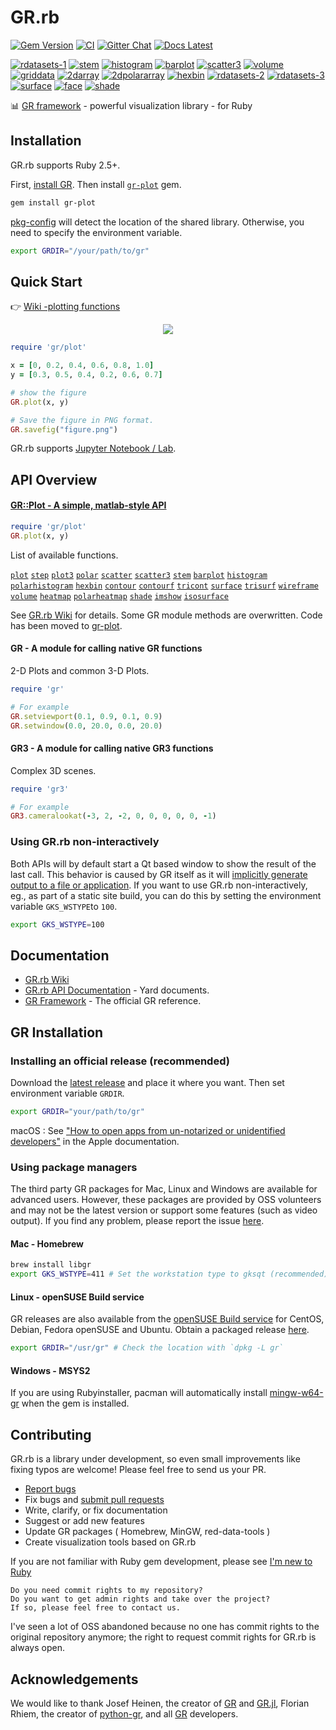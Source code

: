 # GR.rb

[![Gem Version](https://img.shields.io/gem/v/ruby-gr?color=brightgreen)](https://rubygems.org/gems/ruby-gr)
[![CI](https://github.com/red-data-tools/GR.rb/workflows/CI/badge.svg)](https://github.com/red-data-tools/GR.rb/actions)
[![Gitter Chat](https://badges.gitter.im/red-data-tools/en.svg)](https://gitter.im/red-data-tools/en)
[![Docs Latest](https://img.shields.io/badge/docs-latest-blue.svg)](https://rubydoc.info/gems/ruby-gr)

[![rdatasets-1](https://i.imgur.com/XEQ6wKs.png)](examples/rdatasets.rb)
[![stem](https://i.imgur.com/3w0Ejrm.png)](examples/fast_plots.rb)
[![histogram](https://i.imgur.com/xUdoA2s.png)](examples/fast_plots.rb)
[![barplot](https://i.imgur.com/52bOFKE.png)](examples/fast_plots.rb)
[![scatter3](https://i.imgur.com/yTTVetQ.png)](examples/fast_plots.rb)
[![volume](https://i.imgur.com/CuRN6oC.png)](examples/fast_plots.rb)
[![griddata](https://i.imgur.com/58HdYDo.png)](examples/griddata.rb)
[![2darray](https://i.imgur.com/aKR2FJG.png)](examples/2darray.rb)
[![2dpolararray](https://i.imgur.com/cmSrxvS.png)](examples/2dpolararray.rb)
[![hexbin](https://i.imgur.com/unWhQHr.png)](examples/hexbin.rb)
[![rdatasets-2](https://i.imgur.com/ZPit2F5.png)](examples/rdatasets.rb)
[![rdatasets-3](https://i.imgur.com/TbNoxwy.png)](examples/rdatasets.rb)
[![surface](https://i.imgur.com/sWdaHme.png)](examples/kws2.rb)
[![face](https://i.imgur.com/uLCKi2r.png)](examples/face.rb)
[![shade](https://i.imgur.com/VJmS3EQ.png)](examples/shade_ex.rb)

:bar_chart:  [GR framework](https://github.com/sciapp/gr) - powerful visualization library - for Ruby

## Installation

GR.rb supports Ruby 2.5+.

First, [install GR](#gr-installation). Then install [`gr-plot`](https://github.com/red-data-tools/gr-plot) gem.

```sh
gem install gr-plot
```

[pkg-config](https://github.com/ruby-gnome/pkg-config) will detect the location of the shared library. Otherwise, you need to specify the environment variable. 

```sh
export GRDIR="/your/path/to/gr"
```

## Quick Start

:point_right: [Wiki -plotting functions](https://github.com/red-data-tools/GR.rb/wiki/Plotting-functions)

<p align="center">
  <img src="https://user-images.githubusercontent.com/5798442/69689128-74cb1480-110b-11ea-9097-29e878a19e8f.png">
</p>

```ruby
require 'gr/plot'

x = [0, 0.2, 0.4, 0.6, 0.8, 1.0]
y = [0.3, 0.5, 0.4, 0.2, 0.6, 0.7]

# show the figure
GR.plot(x, y)

# Save the figure in PNG format.
GR.savefig("figure.png")
```

GR.rb supports [Jupyter Notebook / Lab](https://jupyter.org).

## API Overview

#### [GR::Plot - A simple, matlab-style API](https://github.com/red-data-tools/gr-plot)

```ruby
require 'gr/plot'
GR.plot(x, y)
```

List of available functions. 

[`plot`](../../wiki/Plotting-functions#plot)
[`step`](../../wiki/Plotting-functions#step)
[`plot3`](../../wiki/Plotting-functions#plot3)
[`polar`](../../wiki/Plotting-functions#polar)
[`scatter`](../../wiki/Plotting-functions#scatter)
[`scatter3`](../../wiki/Plotting-functions#scatter3)
[`stem`](../../wiki/Plotting-functions#stem)
[`barplot`](../../wiki/Plotting-functions#barplot)
[`histogram`](../../wiki/Plotting-functions#histogram)
[`polarhistogram`](../../wiki/Plotting-functions#polarhistogram)
[`hexbin`](../../wiki/Plotting-functions#hexbin)
[`contour`](../../wiki/Plotting-functions#contour)
[`contourf`](../../wiki/Plotting-functions#contourf)
[`tricont`](../../wiki/Plotting-functions#tricont)
[`surface`](../../wiki/Plotting-functions#surface)
[`trisurf`](../../wiki/Plotting-functions#trisurf)
[`wireframe`](../../wiki/Plotting-functions#wireframe)
[`volume`](../../wiki/Plotting-functions#volume)
[`heatmap`](../../wiki/Plotting-functions#heatmap)
[`polarheatmap`](../../wiki/Plotting-functions#polarheatmap)
[`shade`](../../wiki/Plotting-functions#shade)
[`imshow`](../../wiki/Plotting-functions#imshow)
[`isosurface`](../../wiki/Plotting-functions#isosurface)

See [GR.rb Wiki](https://github.com/red-data-tools/GR.rb/wiki) for details.
Some GR module methods are overwritten. Code has been moved to [gr-plot](https://github.com/red-data-tools/gr-plot).

#### GR - A module for calling native GR functions

2-D Plots and common 3-D Plots.

```ruby
require 'gr'

# For example
GR.setviewport(0.1, 0.9, 0.1, 0.9)
GR.setwindow(0.0, 20.0, 0.0, 20.0)
```

#### GR3 - A module for calling native GR3 functions

Complex 3D scenes.

```ruby
require 'gr3'

# For example
GR3.cameralookat(-3, 2, -2, 0, 0, 0, 0, 0, -1)
```

### Using GR.rb non-interactively

Both APIs will by default start a Qt based window to show the result of the last call.
This behavior is caused by GR itself as it will [implicitly generate output to a file or application](https://gr-framework.org/workstations.html#no-output).
If you want to use GR.rb non-interactively, eg., as part of a static site build, you can do this by setting the environment variable `GKS_WSTYPE`to `100`.

```sh
export GKS_WSTYPE=100
```

## Documentation

- [GR.rb Wiki](https://github.com/red-data-tools/GR.rb/wiki)
- [GR.rb API Documentation](https://rubydoc.info/gems/ruby-gr) - Yard documents.
- [GR Framework](https://gr-framework.org/) - The official GR reference.

## GR Installation

### Installing an official release (recommended)

Download the [latest release](https://github.com/sciapp/gr/releases) and place it where you want. Then set environment variable `GRDIR`.

```sh
export GRDIR="your/path/to/gr"
```

macOS : See ["How to open apps from un-notarized or unidentified developers"](https://support.apple.com/en-us/HT202491) in the Apple documentation.

### Using package managers

The third party GR packages for Mac, Linux and Windows are available for advanced users. However, these packages are provided by OSS volunteers and may not be the latest version or support some features (such as video output). If you find any problem, please report the issue [here](https://github.com/red-data-tools/GR.rb/issues). 

#### Mac - Homebrew

```sh
brew install libgr
export GKS_WSTYPE=411 # Set the workstation type to gksqt (recommended)
```

#### Linux - openSUSE Build service

GR releases are also available from the [openSUSE Build service](https://software.opensuse.org//download.html?project=science%3Agr-framework&package=gr) for CentOS, Debian, Fedora openSUSE and Ubuntu. Obtain a packaged release [here](https://software.opensuse.org//download.html?project=science%3Agr-framework&package=gr).

```sh
export GRDIR="/usr/gr" # Check the location with `dpkg -L gr`
```

#### Windows - MSYS2

If you are using Rubyinstaller, pacman will automatically install [mingw-w64-gr](https://packages.msys2.org/base/mingw-w64-gr) when the gem is installed.

## Contributing

GR.rb is a library under development, so even small improvements like fixing typos are welcome!
Please feel free to send us your PR.

* [Report bugs](https://github.com/red-data-tools/GR.rb/issues)
* Fix bugs and [submit pull requests](https://github.com/red-data-tools/GR.rb/pulls)
* Write, clarify, or fix documentation
* Suggest or add new features
* Update GR packages ( Homebrew, MinGW, red-data-tools )
* Create visualization tools based on GR.rb

If you are not familiar with Ruby gem development, please see
[I'm new to Ruby](https://github.com/red-data-tools/GR.rb/wiki/I%27m-new-to-Ruby)

```
Do you need commit rights to my repository?
Do you want to get admin rights and take over the project?
If so, please feel free to contact us.
```

I've seen a lot of OSS abandoned because no one has commit rights to the original repository anymore; the right to request commit rights for GR.rb is always open.

## Acknowledgements

We would like to thank Josef Heinen, the creator of [GR](https://github.com/sciapp/gr) and [GR.jl](https://github.com/jheinen/GR.jl), Florian Rhiem, the creator of [python-gr](https://github.com/sciapp/python-gr), and all [GR](https://github.com/sciapp/gr) developers.
